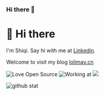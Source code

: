 ### Hi there 👋

<!--
**lolimay/lolimay** is a ✨ _special_ ✨ repository because its `README.md` (this file) appears on your GitHub profile.

Here are some ideas to get you started:

- 🔭 I’m currently working on ...
- 🌱 I’m currently learning ...
- 👯 I’m looking to collaborate on ...
- 🤔 I’m looking for help with ...
- 💬 Ask me about ...
- 📫 How to reach me: ...
- 😄 Pronouns: ...
- ⚡ Fun fact: ...
-->

👋 Hi there
======

I'm Shiqi. Say hi with me at [Linkedin](https://www.linkedin.com/in/lolimay/).

Welcome to visit my blog [lolimay.cn](https://lolimay.cn)

![Love Open Source](http://img.shields.io/badge/Open%20Source-%E2%9D%A4-green)
![Working at](https://img.shields.io/badge/working%20at-Rocket.Chat-red)
![](https://komarev.com/ghpvc/?username=lolimay&color=green)

<img src="https://github-readme-stats.vercel.app/api?username=lolimay&show_icons=true&hide_title=true" alt="github stat" />
